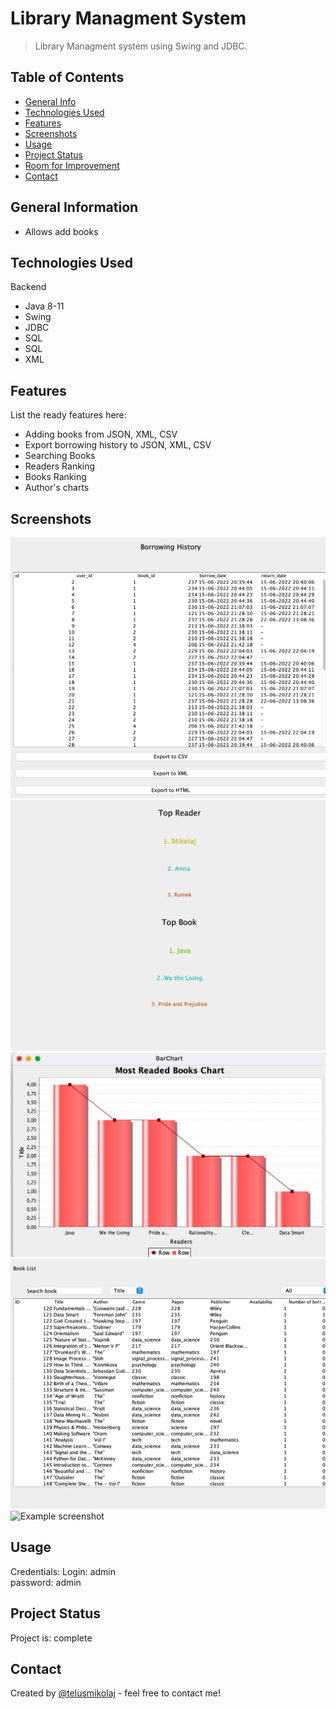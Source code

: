 # Library Managment System
> Library Managment system using Swing and JDBC.

## Table of Contents
* [General Info](#general-information)
* [Technologies Used](#technologies-used)
* [Features](#features)
* [Screenshots](#screenshots)
* [Usage](#usage)
* [Project Status](#project-status)
* [Room for Improvement](#room-for-improvement)
* [Contact](#contact)
<!-- * [License](#license) -->


## General Information
- Allows add books 
<!-- You don't have to answer all the questions - just the ones relevant to your project. -->


## Technologies Used
Backend
- Java 8-11
- Swing
- JDBC
- SQL
- SQL
- XML

## Features
List the ready features here:
- Adding books from JSON, XML, CSV
- Export borrowing history to JSON, XML, CSV
- Searching Books
- Readers Ranking
- Books Ranking
- Author's charts



## Screenshots
![Example screenshot](./img/1.png)
![Example screenshot](./img/2.png)
![Example screenshot](./img/3.png)
![Example screenshot](./img/4.png)
![Example screenshot](./img/5.png)
<!-- If you have screenshots you'd like to share, include them here. -->

## Usage

Credentials:
Login: admin  
password: admin

## Project Status
Project is: complete

## Contact
Created by [@telusmikolaj](https://www.linkedin.com/in/miko%C5%82aj-telus-84aa7122b) - feel free to contact me!

